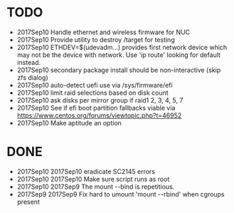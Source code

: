 # TODO

* 2017Sep10 Handle ethernet and wireless firmware for NUC
* 2017Sep10 Provide utility to destroy /target for testing
* 2017Sep10 ETHDEV=$(udevadm...) provides first network device which may not be the device with network.  Use 'ip route' looking for default instead.
* 2017Sep10 secondary package install should be non-interactive (skip zfs dialog)
* 2017Sep10 auto-detect uefi use via /sys/firmware/efi
* 2017Sep10 limit raid selections based on disk count
* 2017Sep10 ask disks per mirror group if raid1 2, 3, 4, 5, 7
* 2017Sep10 See if efi boot partition fallbacks viable via https://www.centos.org/forums/viewtopic.php?t=46952
* 2017Sep10 Make aptitude an option
# DONE
* 2017Sep10 2017Sep10 eradicate SC2145 errors
* 2017Sep10 2017Sep10 Make sure script runs as root
* 2017Sep10 2017Sep9  The mount --bind is repetitious.
* 2017Sep9  2017Sep9  Fix hard to umount 'mount --rbind' when cgroups present
